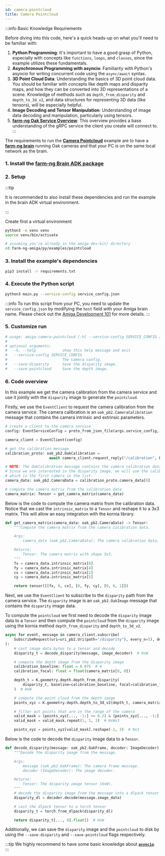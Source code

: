 ```yaml
---
id: camera-pointcloud
title: Camera Pointcloud
---
```


:::info Basic Knowledge Requirements

Before diving into this code, here's a quick heads-up on what you'll need to be familiar with:

1. **Python Programming**: It's important to have a good grasp of Python, especially with concepts
like `functions`, `loops`, and `classes`, since the example utilizes these fundamentals.
2. **Asynchronous Programming with asyncio**: Familiarity with Python's asyncio for writing concurrent
code using the `async/await` syntax.
3. **3D Point Cloud Data**: Understanding the basics of 3D point cloud data.
You should be familiar with concepts like depth maps and disparity maps, and how they can be
converted into 3D representations of a scene.
Knowledge of methods such as `depth_from_disparity` and `depth_to_3d_v2`, and data structures
for representing 3D data (like tensors), will be especially helpful.
4. **Image Decoding and Tensor Manipulation**: Understanding of image data decoding and manipulation,
particularly using tensors.
5. **[farm-ng Oak Service Overview](/docs/concepts/oak_service/)**:
This overview provides a base understanding of the gRPC service the client you create will connect to.
:::

The requirements to run the [**Camera Pointcloud**](https://github.com/farm-ng/farm-ng-amiga/blob/main/py/examples/camera_pointcloud/main.py)
 example are to have a
[**farm-ng brain**](/docs/brain/) running Oak cameras and that
your PC is on the same local network as the brain.

### 1. Install the [farm-ng Brain ADK package](/docs/brain/brain-install)

### 2. Setup

:::tip

It is recommended to also install these dependencies and run the
example in the brain ADK virtual environment.

:::

Create first a virtual environment

```bash
python3 -m venv venv
source venv/bin/activate
```

```bash
# assuming you're already in the amiga-dev-kit/ directory
cd farm-ng-amiga/py/examples/pointcloud
```

### 3. Install the example's dependencies

```bash
pip3 install -r requirements.txt
```

### 4. Execute the Python script

```bash
python3 main.py --service-config service_config.json
```

:::info
To run this script from your PC, you need to update the `service_config.json`
by modifying the `host` field with your Amiga brain name.
Please check out the [Amiga Development 101](../../concepts/system_overview/README.md#where-to-run-the-examples)
for more details.
:::

### 5. Customize run

```bash
# usage: amiga-camera-pointcloud [-h] --service-config SERVICE_CONFIG [--save-disparity] [--save-pointcloud]
#
# optional arguments:
#   -h, --help            show this help message and exit
#   --service-config SERVICE_CONFIG
#                         The camera config.
#   --save-disparity      Save the disparity image.
#   --save-pointcloud     Save the depth image.
```

### 6. Code overview

In this example we get the camera calibration from the camera service and use it jointly
with the `disparity` image to generate the `pointcloud`.

Firstly, we use the `EventClient` to request the camera calibration from the camera service.
The camera calibration is an `oak_pb2.CameraCalibration` message that
contains the camera intrinsic and extrinsic parameters.

```python
# create a client to the camera service
config: EventServiceConfig = proto_from_json_file(args.service_config, EventServiceConfig())

camera_client = EventClient(config)

# get the calibration message
calibration_proto: oak_pb2.OakCalibration =
                    await camera_client.request_reply("/calibration", Empty(), decode=True)

# NOTE: The OakCalibration message contains the camera calibration data for all the cameras.
# Since we are interested in the disparity image, we will use the calibration data for the right camera
# which is the first camera in the list.
camera_data: oak_pb2.CameraData = calibration_proto.camera_data[0]

# compute the camera matrix from the calibration data
camera_matrix: Tensor = get_camera_matrix(camera_data)
```

Below is the code to compute the camera matrix from the calibration data.
Notice that we cast the `intrinsic_matrix` to a `Tensor` and reshape it to
a 3x3 matrix.
This will allow an easy integration with the kornia library.

```python
def get_camera_matrix(camera_data: oak_pb2.CameraData) -> Tensor:
    """Compute the camera matrix from the camera calibration data.

    Args:
        camera_data (oak_pb2.CameraData): The camera calibration data.

    Returns:
        Tensor: The camera matrix with shape 3x3.
    """
    fx = camera_data.intrinsic_matrix[0]
    fy = camera_data.intrinsic_matrix[4]
    cx = camera_data.intrinsic_matrix[2]
    cy = camera_data.intrinsic_matrix[5]

    return tensor([[fx, 0, cx], [0, fy, cy], [0, 0, 1]])
```

Next, we use the `EventClient` to subscribe to the `disparity` path from the camera service.
The `disparity` image is an `oak_pb2.OakImage` message that contains the `disparity` image data.

To compute the `pointcloud` we first need to decode the `disparity` image data to a `Tensor`
and then compute the `pointcloud` from the `disparity` image
using the kornia method `depth_from_disparity` and `depth_to_3d_v2`.

```python
async for event, message in camera_client.subscribe(
    SubscribeRequest(uri=uri_pb2.Uri(path="/disparity"), every_n=5), decode=True
):
    # cast image data bytes to a tensor and decode
    disparity_t = decode_disparity(message, image_decoder)  # HxW

    # compute the depth image from the disparity image
    calibration_baseline: float = 0.075  # m
    calibration_focal: float = float(camera_matrix[0, 0])

    depth_t = K.geometry.depth.depth_from_disparity(
        disparity_t, baseline=calibration_baseline, focal=calibration_focal
    )  # HxW

    # compute the point cloud from the depth image
    points_xyz = K.geometry.depth.depth_to_3d_v2(depth_t, camera_matrix)  # HxWx3

    # filter out points that are in the range of the camera
    valid_mask = (points_xyz[..., -1:] >= 0.2) & (points_xyz[..., -1:] <= 7.5)  # HxWx1
    valid_mask = valid_mask.repeat(1, 1, 3)  # HxWx3

    points_xyz = points_xyz[valid_mask].reshape(-1, 3)  # Nx3
```

Below is the code to decode the `disparity` image data to a `Tensor`.

```python
def decode_disparity(message: oak_pb2.OakFrame, decoder: ImageDecoder) -> Tensor:
    """Decode the disparity image from the message.

    Args:
        message (oak_pb2.OakFrame): The camera frame message.
        decoder (ImageDecoder): The image decoder.

    Returns:
        Tensor: The disparity image tensor (HxW).
    """
    # decode the disparity image from the message into a dlpack tensor for zero-copy
    disparity_dl = decoder.decode(message.image_data)

    # cast the dlpack tensor to a torch tensor
    disparity_t = torch.from_dlpack(disparity_dl)

    return disparity_t[..., 0].float()  # HxW
```

Additionally, we can save the `disparity` image and the `pointcloud` to disk by
using the `--save-disparity` and `--save-pointcloud` flags respectively.

:::tip
We highly recommend to have some basic knowledge about
[**`asyncio`**](https://docs.python.org/3/library/asyncio.html).
:::

